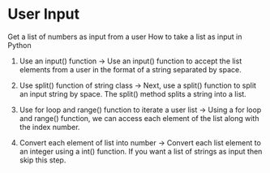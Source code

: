 # User Input

Get a list of numbers as input from a user
How to take a list as input in Python

1. Use an input() function ->
  Use an input() function to accept the list elements from a user in the format of a string separated by space.

2. Use split() function of string class ->
Next, use a split() function to split an input string by space. The split() method splits a string into a list.

3. Use for loop and range() function to iterate a user list ->
Using a for loop and range() function, we can access each element of the list along with the index number.

4. Convert each element of list into number ->
Convert each list element to an integer using a int() function.
If you want a list of strings as input then skip this step.
